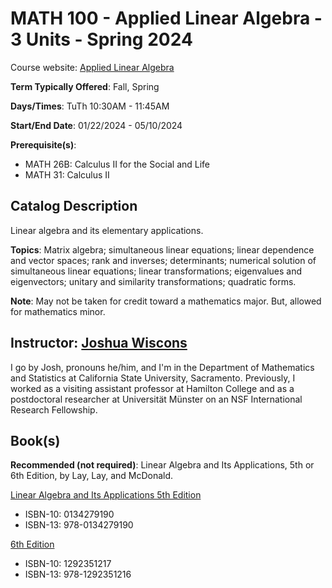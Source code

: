 # MATH 100 - Applied Linear Algebra - 3 Units - Spring 2024

Course website: [Applied Linear Algebra](https://webpages.csus.edu/wiscons/teaching/math100-s24.html)

**Term Typically Offered**: Fall, Spring

**Days/Times**: TuTh 10:30AM - 11:45AM

**Start/End Date**: 01/22/2024 - 05/10/2024

**Prerequisite(s)**:

- MATH 26B: Calculus II for the Social and Life
- MATH 31: Calculus II

## Catalog Description

Linear algebra and its elementary applications.

**Topics**: Matrix algebra; simultaneous linear equations; linear dependence
and vector spaces; rank and inverses; determinants; numerical solution of
simultaneous linear equations; linear transformations; eigenvalues and
eigenvectors; unitary and similarity transformations; quadratic forms.

**Note**: May not be taken for credit toward a mathematics major.
But, allowed for mathematics minor.

## Instructor: [Joshua Wiscons](https://webpages.csus.edu/wiscons/)

I go by Josh, pronouns he/him, and I'm in the Department of Mathematics
and Statistics at California State University, Sacramento. Previously,
I worked as a visiting assistant professor at Hamilton College and as
a postdoctoral researcher at Universität Münster on an NSF International
Research Fellowship.

## Book(s)

**Recommended (not required)**:
Linear Algebra and Its Applications, 5th or 6th Edition, by Lay, Lay, and McDonald.

[Linear Algebra and Its Applications 5th Edition](linear_algebra_and_its_applications_5th_edition.pdf)

- ISBN-10: 0134279190
- ISBN-13: 978-0134279190

[6th Edition](https://www.amazon.com/Linear-Algebra-Its-Applications-Global/dp/1292351217/ref=sr_1_1?keywords=Linear+Algebra+and+Its+Applications%2C+Global+Edition&qid=1703239601&s=books&sr=1-1&ufe=app_do%3Aamzn1.fos.18630bbb-fcbb-42f8-9767-857e17e03685)

- ISBN-10: 1292351217
- ISBN-13: 978-1292351216
